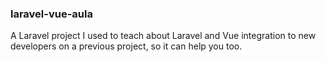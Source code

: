 ### laravel-vue-aula

A Laravel project I used to teach about Laravel and Vue integration to new developers on a previous project, so it can help you too.
